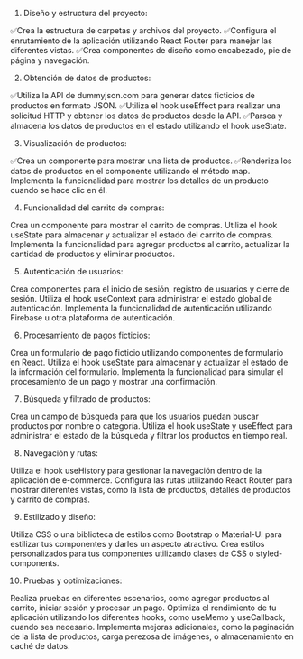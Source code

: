 <!-- TASKS -->

1. Diseño y estructura del proyecto:


✅Crea la estructura de carpetas y archivos del proyecto.
✅Configura el enrutamiento de la aplicación utilizando React Router para manejar las diferentes vistas.
✅Crea componentes de diseño como encabezado, pie de página y navegación.

2. Obtención de datos de productos:


✅Utiliza la API de dummyjson.com para generar datos ficticios de productos en formato JSON.
✅Utiliza el hook useEffect para realizar una solicitud HTTP y obtener los datos de productos desde la API.
✅Parsea y almacena los datos de productos en el estado utilizando el hook useState.

3. Visualización de productos:


✅Crea un componente para mostrar una lista de productos.
✅Renderiza los datos de productos en el componente utilizando el método map.
Implementa la funcionalidad para mostrar los detalles de un producto cuando se hace clic en él.

4. Funcionalidad del carrito de compras:


Crea un componente para mostrar el carrito de compras.
Utiliza el hook useState para almacenar y actualizar el estado del carrito de compras.
Implementa la funcionalidad para agregar productos al carrito, actualizar la cantidad de productos y eliminar productos.

5. Autenticación de usuarios:


Crea componentes para el inicio de sesión, registro de usuarios y cierre de sesión.
Utiliza el hook useContext para administrar el estado global de autenticación.
Implementa la funcionalidad de autenticación utilizando Firebase u otra plataforma de autenticación.

6. Procesamiento de pagos ficticios:


Crea un formulario de pago ficticio utilizando componentes de formulario en React.
Utiliza el hook useState para almacenar y actualizar el estado de la información del formulario.
Implementa la funcionalidad para simular el procesamiento de un pago y mostrar una confirmación.

7. Búsqueda y filtrado de productos:


Crea un campo de búsqueda para que los usuarios puedan buscar productos por nombre o categoría.
Utiliza el hook useState y useEffect para administrar el estado de la búsqueda y filtrar los productos en tiempo real.

8. Navegación y rutas:


Utiliza el hook useHistory para gestionar la navegación dentro de la aplicación de e-commerce.
Configura las rutas utilizando React Router para mostrar diferentes vistas, como la lista de productos, detalles de productos y carrito de compras.

9. Estilizado y diseño:


Utiliza CSS o una biblioteca de estilos como Bootstrap o Material-UI para estilizar tus componentes y darles un aspecto atractivo.
Crea estilos personalizados para tus componentes utilizando clases de CSS o styled-components.

10. Pruebas y optimizaciones:

Realiza pruebas en diferentes escenarios, como agregar productos al carrito, iniciar sesión y procesar un pago.
Optimiza el rendimiento de tu aplicación utilizando los diferentes hooks, como useMemo y useCallback, cuando sea necesario.
Implementa mejoras adicionales, como la paginación de la lista de productos, carga perezosa de imágenes, o almacenamiento en caché de datos.
